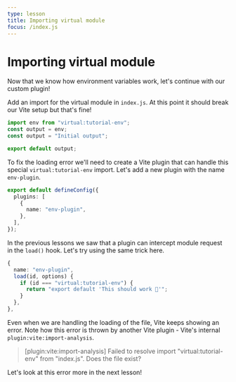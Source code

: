 ```yaml
---
type: lesson
title: Importing virtual module
focus: /index.js
---
```


# Importing virtual module

Now that we know how environment variables work, let's continue with our custom plugin!

Add an import for the virtual module in `index.js`. At this point it should break our Vite setup but that's fine!

```ts add={1,2} del={3}
import env from "virtual:tutorial-env";
const output = env;
const output = "Initial output";

export default output;
```

To fix the loading error we'll need to create a Vite plugin that can handle this special `virtual:tutorial-env` import.
Let's add a new plugin with the name `env-plugin`.

```ts
export default defineConfig({
  plugins: [
    {
      name: "env-plugin",
    },
  ],
});
```

In the previous lessons we saw that a plugin can intercept module request in the `load()` hook. Let's try using the same trick here.

```ts
{
  name: "env-plugin",
  load(id, options) {
    if (id === "virtual:tutorial-env") {
      return "export default 'This should work 🤔'";
    }
  },
},
```

Even when we are handling the loading of the file, Vite keeps showing an error. Note how this error is thrown by another Vite plugin - Vite's internal `plugin:vite:import-analysis`.

> [plugin:vite:import-analysis] Failed to resolve import "virtual:tutorial-env" from "index.js". Does the file exist?

Let's look at this error more in the next lesson!
